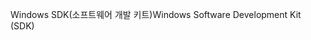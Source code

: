 <span data-ttu-id="93f07-101">Windows SDK(소프트웨어 개발 키트)</span><span class="sxs-lookup"><span data-stu-id="93f07-101">Windows Software Development Kit (SDK)</span></span>